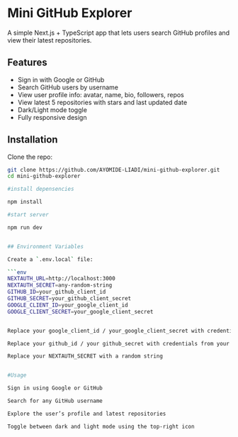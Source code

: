 # Mini GitHub Explorer

A simple Next.js + TypeScript app that lets users search GitHub profiles and view their latest repositories.

## Features

- Sign in with Google or GitHub
- Search GitHub users by username
- View user profile info: avatar, name, bio, followers, repos
- View latest 5 repositories with stars and last updated date
- Dark/Light mode toggle
- Fully responsive design

## Installation

Clone the repo:

```bash
git clone https://github.com/AYOMIDE-LIADI/mini-github-explorer.git
cd mini-github-explorer

#install depensencies

npm install

#start server

npm run dev


## Environment Variables

Create a `.env.local` file:

```env
NEXTAUTH_URL=http://localhost:3000
NEXTAUTH_SECRET=any-random-string
GITHUB_ID=your_github_client_id
GITHUB_SECRET=your_github_client_secret
GOOGLE_CLIENT_ID=your_google_client_id
GOOGLE_CLIENT_SECRET=your_google_client_secret


Replace your google_client_id / your_google_client_secret with credentials from your Google OAuth app.

Replace your github_id / your github_secret with credentials from your GitHub OAuth app.

Replace your NEXTAUTH_SECRET with a random string 


#Usage

Sign in using Google or GitHub

Search for any GitHub username

Explore the user’s profile and latest repositories

Toggle between dark and light mode using the top-right icon

